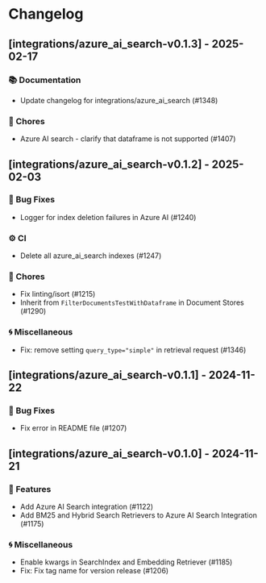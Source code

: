 # Changelog

## [integrations/azure_ai_search-v0.1.3] - 2025-02-17

### 📚 Documentation

- Update changelog for integrations/azure_ai_search (#1348)

### 🧹 Chores

- Azure AI search - clarify that dataframe is not supported (#1407)

## [integrations/azure_ai_search-v0.1.2] - 2025-02-03

### 🐛 Bug Fixes

- Logger for index deletion failures in Azure AI (#1240)

### ⚙️ CI

- Delete all azure_ai_search indexes (#1247)

### 🧹 Chores

- Fix linting/isort (#1215)
- Inherit from `FilterDocumentsTestWithDataframe` in Document Stores (#1290)

### 🌀 Miscellaneous

- Fix: remove setting `query_type="simple"` in retrieval request (#1346)

## [integrations/azure_ai_search-v0.1.1] - 2024-11-22

### 🐛 Bug Fixes

- Fix error in README file (#1207)


## [integrations/azure_ai_search-v0.1.0] - 2024-11-21

### 🚀 Features

- Add Azure AI Search integration (#1122)
- Add BM25 and Hybrid Search Retrievers to Azure AI Search Integration (#1175)

### 🌀 Miscellaneous

- Enable kwargs in SearchIndex and Embedding Retriever (#1185)
- Fix: Fix tag name for version release (#1206)

<!-- generated by git-cliff -->
